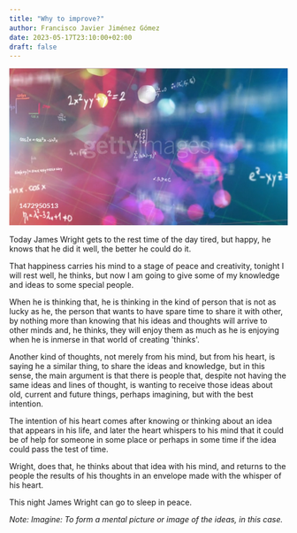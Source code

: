 ```yaml
---
title: "Why to improve?"
author: Francisco Javier Jiménez Gómez
date: 2023-05-17T23:10:00+02:00
draft: false
---
```


![Equations](/assets/img/equations.png)

Today James Wright gets to the rest time of the day tired, but happy, he knows that he did it well, the better he could do it.

That happiness carries his mind to a stage of peace and creativity, tonight I will rest well, he thinks, but now I am going to give some of my knowledge and ideas to some special people.

When he is thinking that, he is thinking in the kind of person that is not as lucky as he, the person that wants to have spare time to share it with other, by nothing more than knowing that his ideas and thoughts will arrive to other minds and, he thinks, they will enjoy them as much as he is enjoying when he is inmerse in that world of creating 'thinks'.

Another kind of thoughts, not merely from his mind, but from his heart, is saying he a similar thing, to share the ideas and knowledge, but in this sense, the main argument is that there is people that, despite not having the same ideas and lines of thought, is wanting to receive those ideas about old, current and future things, perhaps imagining, but with the best intention.

The intention of his heart comes after knowing or thinking about an idea that appears in his life, and later the heart whispers to his mind that it could be of help for someone in some place or perhaps in some time if the idea could pass the test of time.

Wright, does that, he thinks about that idea with his mind, and returns to the people the results of his thoughts in an envelope made with the whisper of his heart.

This night James Wright can go to sleep in peace.

_Note: Imagine: To form a mental picture or image of the ideas, in this case._
